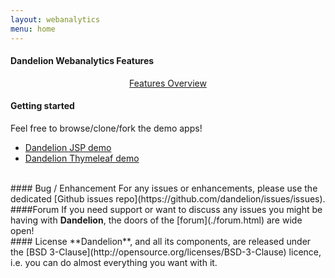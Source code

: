 ```yaml
---
layout: webanalytics
menu: home
---
```


#### Dandelion Webanalytics Features

<div style="text-align:center;">
<a href="features/index.html" class="btn btn-large">Features Overview</a>
</div>

#### Getting started
Feel free to browse/clone/fork the demo apps!

 * [Dandelion JSP demo](https://github.com/dandelion/dandelion-samples/tree/master/dandelion-jsp)
 * [Dandelion Thymeleaf demo](https://github.com/dandelion/dandelion-samples/tree/master/dandelion-thymeleaf)

<br />
#### Bug / Enhancement
For any issues or enhancements, please use the dedicated [Github issues repo](https://github.com/dandelion/issues/issues).

<br />
####Forum
If you need support or want to discuss any issues you might be having with <strong>Dandelion</strong>, the doors of the [forum](./forum.html) are wide open!

<br />
#### License
**Dandelion**, and all its components, are released under the [BSD 3-Clause](http://opensource.org/licenses/BSD-3-Clause) licence, i.e. you can do almost everything you want with it.